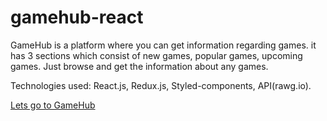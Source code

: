 # gamehub-react
GameHub is a platform where you can get information regarding games. it has 3 sections which consist of new games, popular games, upcoming games. Just browse and get the information about any games. 

Technologies used: React.js, Redux.js, Styled-components, API(rawg.io).

[Lets go to GameHub](https://harshaltribhuwan.github.io/gamehub-react/)


